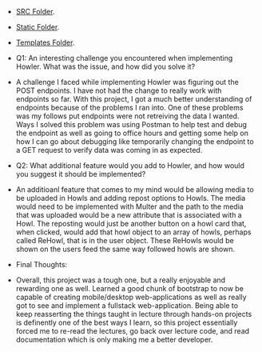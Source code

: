 - [SRC Folder](https://github.ncsu.edu/engr-csc342/csc342-2024Spring-yfshakht/tree/main/Homework4/src).
- [Static Folder](https://github.ncsu.edu/engr-csc342/csc342-2024Spring-yfshakht/tree/main/Homework4/static).
- [Templates Folder](https://github.ncsu.edu/engr-csc342/csc342-2024Spring-yfshakht/tree/main/Homework4/templates).

- Q1: An interesting challenge you encountered when implementing Howler. What was the issue, and how did you solve it?
- A challenge I faced while implementing Howler was figuring out the POST endpoints. I have not had the change to really
work with endpoints so far. With this project, I got a much better understanding of endpoints because of the problems I 
ran into. One of these problems was my follows put endpoints were not retreiving the data I wanted. Ways I solved this 
problem was using Postman to help test and debug the endpoint as well as going to office hours and getting some help 
on how I can go about debugging like temporarily changing the endpoint to a GET request to verify data was coming in as
expected. 

- Q2: What additional feature would you add to Howler, and how would you suggest it should be implemented?
- An additioanl feature that comes to my mind would be allowing media to be uploaded in Howls and adding repost options
to Howls. The media would need to be implemented with Multer and the path to the media that was uploaded would be a new
attribute that is associated with a Howl. The reposting would just be another button on a howl card that, when clicked,
would add that howl object to an array of howls, perhaps called ReHowl, that is in the user object. These ReHowls would
be shown on the users feed the same way followed howls are shown.

- Final Thoughts:
- Overall, this project was a tough one, but a really enjoyable and rewarding one as well. Learned a good chunk of bootstrap to 
  now be capable of creating mobile/desktop web-applications as well as really got to see and implement a fullstack web-application.
  Being able to keep reasserting the things taught in lecture through hands-on projects is definently one of the best ways I learn,
  so this project essentially forced me to re-read the lectures, go back over lecture code, and read documentation which is only 
  making me a better developer. 
